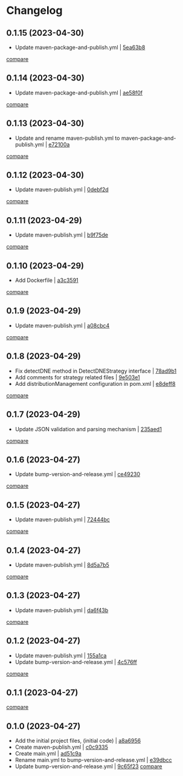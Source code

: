 # Changelog

## 0.1.15 (2023-04-30)

* Update maven-package-and-publish.yml | [5ea63b8](https://github.com/sbishah/detect_dne/commit/5ea63b882586e4475275a497d29340b337ac8bb3)

[compare](https://github.com/sbishah/detect_dne/compare/0.1.14...0.1.15)

## 0.1.14 (2023-04-30)

* Update maven-package-and-publish.yml | [ae58f0f](https://github.com/sbishah/detect_dne/commit/ae58f0ffa14de4526222f6840a2ae2fff9b46395)

[compare](https://github.com/sbishah/detect_dne/compare/0.1.13...0.1.14)

## 0.1.13 (2023-04-30)

* Update and rename maven-publish.yml to maven-package-and-publish.yml | [e72100a](https://github.com/sbishah/detect_dne/commit/e72100acf7493ad2e5ff67b66692da4950fc30f0)

[compare](https://github.com/sbishah/detect_dne/compare/0.1.12...0.1.13)

## 0.1.12 (2023-04-30)

* Update maven-publish.yml | [0debf2d](https://github.com/sbishah/detect_dne/commit/0debf2d09918f68a8af3f7a5cf804eb87cf2c325)

[compare](https://github.com/sbishah/detect_dne/compare/0.1.11...0.1.12)

## 0.1.11 (2023-04-29)

* Update maven-publish.yml | [b9f75de](https://github.com/sbishah/detect_dne/commit/b9f75def482e97cedd49c36314cec9631aac72be)

[compare](https://github.com/sbishah/detect_dne/compare/0.1.10...0.1.11)

## 0.1.10 (2023-04-29)

* Add Dockerfile | [a3c3591](https://github.com/sbishah/detect_dne/commit/a3c35912fd3eced5bd9f4d9009bdc8f7dbd4b23d)

[compare](https://github.com/sbishah/detect_dne/compare/0.1.9...0.1.10)

## 0.1.9 (2023-04-29)

* Update maven-publish.yml | [a08cbc4](https://github.com/sbishah/detect_dne/commit/a08cbc4c68e1e429807397d75006324d2648f35c)

[compare](https://github.com/sbishah/detect_dne/compare/0.1.8...0.1.9)

## 0.1.8 (2023-04-29)

* Fix detectDNE method in DetectDNEStrategy interface | [78ad9b1](https://github.com/sbishah/detect_dne/commit/78ad9b1f01e537af822ba0f73dc7a2d81bd3587d)
* Add comments for strategy related files | [9e503e1](https://github.com/sbishah/detect_dne/commit/9e503e11731d0bf91f64cdda3399585d8688c193)
* Add distributionManagement configuration in pom.xml | [e8deff8](https://github.com/sbishah/detect_dne/commit/e8deff80eb55a6a0cae53e84f5b1af059cb95307)

[compare](https://github.com/sbishah/detect_dne/compare/0.1.7...0.1.8)

## 0.1.7 (2023-04-29)

* Update JSON validation and parsing mechanism | [235aed1](https://github.com/sbishah/detect_dne/commit/235aed1ab8904c4be5b36f7810235d560ef5e710)

[compare](https://github.com/sbishah/detect_dne/compare/0.1.6...0.1.7)

## 0.1.6 (2023-04-27)

* Update bump-version-and-release.yml | [ce49230](https://github.com/sbishah/detect_dne/commit/ce492303536b8d894508ee61df93afdbbfa2da3d)

[compare](https://github.com/sbishah/detect_dne/compare/0.1.5...0.1.6)

## 0.1.5 (2023-04-27)

* Update maven-publish.yml | [72444bc](https://github.com/sbishah/detect_dne/commit/72444bc3c97fbb39888eaac99858921206b0d1f6)

[compare](https://github.com/sbishah/detect_dne/compare/0.1.4...0.1.5)

## 0.1.4 (2023-04-27)

* Update maven-publish.yml | [8d5a7b5](https://github.com/sbishah/detect_dne/commit/8d5a7b569fc3e7ea14c3e81fc42501ed5dd9c56b)

[compare](https://github.com/sbishah/detect_dne/compare/0.1.3...0.1.4)

## 0.1.3 (2023-04-27)

* Update maven-publish.yml | [da6f43b](https://github.com/sbishah/detect_dne/commit/da6f43b1d4e503acc7471f6e538a959703b00d99)

[compare](https://github.com/sbishah/detect_dne/compare/0.1.2...0.1.3)

## 0.1.2 (2023-04-27)

* Update maven-publish.yml | [155a1ca](https://github.com/sbishah/detect_dne/commit/155a1cab2a44bd6b558570dbc105ea2f00d48059)
* Update bump-version-and-release.yml | [4c576ff](https://github.com/sbishah/detect_dne/commit/4c576ff2f5ecc08e8b6c4b1bc7da70fe5550096c)

[compare](https://github.com/sbishah/detect_dne/compare/0.1.1...0.1.2)

## 0.1.1 (2023-04-27)

[compare](https://github.com/sbishah/detect_dne/compare/0.1.0...0.1.1)

## 0.1.0 (2023-04-27)

* Add the initial project files, (initial code) | [a8a6956](https://github.com/sbishah/detect_dne/commit/a8a6956423c80662bcb6c5ea41cd2a4c61a7ad29)
* Create maven-publish.yml | [c0c9335](https://github.com/sbishah/detect_dne/commit/c0c93357b680bacab17a6b720d39225c8066846a)
* Create main.yml | [ad51c9a](https://github.com/sbishah/detect_dne/commit/ad51c9ab038d4e9f9fda98166b20bf8616d1dd7e)
* Rename main.yml to bump-version-and-release.yml | [e39dbcc](https://github.com/sbishah/detect_dne/commit/e39dbcc1aff75b41b1c7c8280ed293e3f0a8c7cc)
* Update bump-version-and-release.yml | [9c65f23](https://github.com/sbishah/detect_dne/commit/9c65f230b846a96f7bf46e3d23a50a72422c3ed5)
[compare](https://github.com/sbishah/detect_dne/compare/d7f987064eac3897c516ef4ddd29d7c6dc8fd5e6...9c65f230b846a96f7bf46e3d23a50a72422c3ed5)
